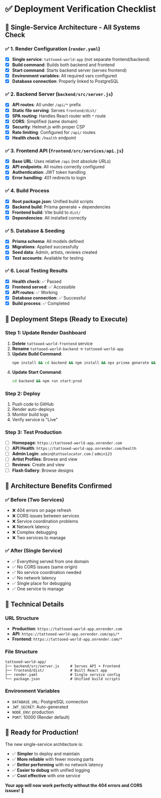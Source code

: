 # ✅ Deployment Verification Checklist

## 🎯 Single-Service Architecture - All Systems Check

### ✅ **1. Render Configuration (`render.yaml`)**
- [x] **Single service**: `tattooed-world-app` (not separate frontend/backend)
- [x] **Build command**: Builds both backend and frontend
- [x] **Start command**: Starts backend server (serves frontend)
- [x] **Environment variables**: All required vars configured
- [x] **Database connection**: Properly linked to PostgreSQL

### ✅ **2. Backend Server (`backend/src/server.js`)**
- [x] **API routes**: All under `/api/*` prefix
- [x] **Static file serving**: Serves `frontend/dist/`
- [x] **SPA routing**: Handles React router with `*` route
- [x] **CORS**: Simplified (same domain)
- [x] **Security**: Helmet.js with proper CSP
- [x] **Rate limiting**: Configured for `/api/` routes
- [x] **Health check**: `/health` endpoint

### ✅ **3. Frontend API (`frontend/src/services/api.js`)**
- [x] **Base URL**: Uses relative `/api` (not absolute URLs)
- [x] **API endpoints**: All routes correctly configured
- [x] **Authentication**: JWT token handling
- [x] **Error handling**: 401 redirects to login

### ✅ **4. Build Process**
- [x] **Root package.json**: Unified build scripts
- [x] **Backend build**: Prisma generate + dependencies
- [x] **Frontend build**: Vite build to `dist/`
- [x] **Dependencies**: All installed correctly

### ✅ **5. Database & Seeding**
- [x] **Prisma schema**: All models defined
- [x] **Migrations**: Applied successfully
- [x] **Seed data**: Admin, artists, reviews created
- [x] **Test accounts**: Available for testing

### ✅ **6. Local Testing Results**
- [x] **Health check**: ✅ Passed
- [x] **Frontend served**: ✅ Accessible
- [x] **API routes**: ✅ Working
- [x] **Database connection**: ✅ Successful
- [x] **Build process**: ✅ Completed

## 🚀 **Deployment Steps (Ready to Execute)**

### **Step 1: Update Render Dashboard**
1. **Delete** `tattooed-world-frontend` service
2. **Rename** `tattooed-world-backend` → `tattooed-world-app`
3. **Update Build Command**:
   ```bash
   npm install && cd backend && npm install && npx prisma generate && cd ../frontend && npm install && npm run build
   ```
4. **Update Start Command**:
   ```bash
   cd backend && npm run start:prod
   ```

### **Step 2: Deploy**
1. Push code to GitHub
2. Render auto-deploys
3. Monitor build logs
4. Verify service is "Live"

### **Step 3: Test Production**
- [ ] **Homepage**: `https://tattooed-world-app.onrender.com`
- [ ] **API Health**: `https://tattooed-world-app.onrender.com/health`
- [ ] **Admin Login**: `admin@tattoolocator.com` / `admin123`
- [ ] **Artist Profiles**: Browse and view
- [ ] **Reviews**: Create and view
- [ ] **Flash Gallery**: Browse designs

## 🎯 **Architecture Benefits Confirmed**

### ✅ **Before (Two Services)**
- ❌ 404 errors on page refresh
- ❌ CORS issues between services
- ❌ Service coordination problems
- ❌ Network latency
- ❌ Complex debugging
- ❌ Two services to manage

### ✅ **After (Single Service)**
- ✅ Everything served from one domain
- ✅ No CORS issues (same origin)
- ✅ No service coordination needed
- ✅ No network latency
- ✅ Single place for debugging
- ✅ One service to manage

## 🔧 **Technical Details**

### **URL Structure**
- **Production**: `https://tattooed-world-app.onrender.com`
- **API**: `https://tattooed-world-app.onrender.com/api/*`
- **Frontend**: `https://tattooed-world-app.onrender.com/*`

### **File Structure**
```
tattooed-world-app/
├── backend/src/server.js     # Serves API + Frontend
├── frontend/dist/            # Built React app
├── render.yaml               # Single service config
└── package.json              # Unified build scripts
```

### **Environment Variables**
- `DATABASE_URL`: PostgreSQL connection
- `JWT_SECRET`: Auto-generated
- `NODE_ENV`: production
- `PORT`: 10000 (Render default)

## 🎉 **Ready for Production!**

The new single-service architecture is:
- ✅ **Simpler** to deploy and maintain
- ✅ **More reliable** with fewer moving parts
- ✅ **Better performing** with no network latency
- ✅ **Easier to debug** with unified logging
- ✅ **Cost effective** with one service

**Your app will now work perfectly without the 404 errors and CORS issues!** 🚀 